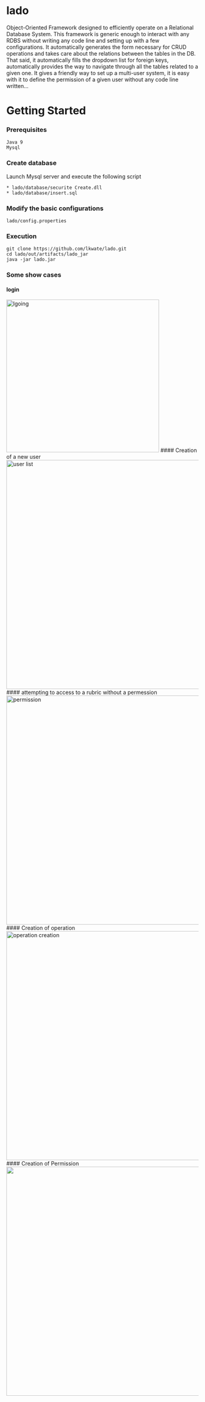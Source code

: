 # lado
Object-Oriented Framework designed to efficiently operate on a Relational Database System. This framework is generic enough to interact with any RDBS without writing any code line and setting up with a few configurations. It automatically generates the form necessary for CRUD operations and takes care about the relations between the tables in the DB. That said, it automatically fills the dropdown list for foreign keys, automatically provides the way to navigate through all the tables related to a given one. It gives a friendly way to set up a multi-user system, it is easy with it to define the permission of a given user without any code line written...

# Getting Started
### Prerequisites
```
Java 9
Mysql 
```
### Create database
Launch Mysql server and execute the following script
```
* lado/database/securite Create.dll
* lado/database/insert.sql
```

### Modify the basic configurations
```
lado/config.properties
```
### Execution
```
git clone https://github.com/lkwate/lado.git
cd lado/out/artifacts/lado_jar
java -jar lado.jar
```

### Some show cases
#### login
<img src="https://github.com/lkwate/lado/blob/master/images/login-image.png" alt="lgoing" width="400" height="400"/>
#### Creation of a new user
<img src="https://github.com/lkwate/lado/blob/master/images/user-list.png" alt="user list" width="700" height="600" />
#### attempting to access to a rubric without a permession
<img src="https://github.com/lkwate/lado/blob/master/images/access-denied.png" alt="permission" width="700" height="600" />
#### Creation of operation
<img src="https://github.com/lkwate/lado/blob/master/images/operation-creation.png" alt="operation creation" width="700" height="600" />
#### Creation of Permission
<img src="https://github.com/lkwate/lado/blob/master/images/permission-creation.png" alt"permission createion" width="700" height="600" />
